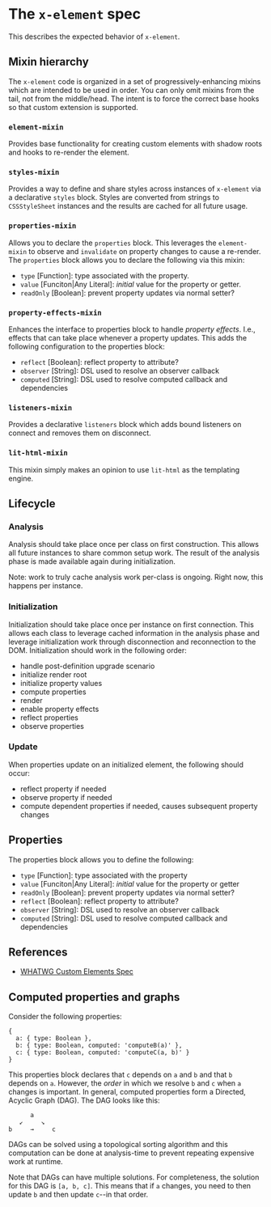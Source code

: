 # The `x-element` spec

This describes the expected behavior of `x-element`.

## Mixin hierarchy

The `x-element` code is organized in a set of progressively-enhancing mixins
which are intended to be used in order. You can only omit mixins from the tail,
not from the middle/head. The intent is to force the correct base hooks so that
custom extension is supported.

### `element-mixin`

Provides base functionality for creating custom elements with shadow roots and
hooks to re-render the element.

### `styles-mixin`

Provides a way to define and share styles across instances of `x-element` via a
declarative `styles` block. Styles are converted from strings to `CSSStyleSheet`
instances and the results are cached for all future usage.

### `properties-mixin`

Allows you to declare the `properties` block. This leverages the `element-mixin`
to observe and `invalidate` on property changes to cause a re-render. The
`properties` block allows you to declare the following via this mixin:

- `type` [Function]: type associated with the property.
- `value` [Funciton|Any Literal]: _initial_ value for the property or getter.
- `readOnly` [Boolean]: prevent property updates via normal setter?

### `property-effects-mixin`

Enhances the interface to properties block to handle _property effects_. I.e.,
effects that can take place whenever a property updates. This adds the following
configuration to the properties block:

- `reflect` [Boolean]: reflect property to attribute?
- `observer` [String]: DSL used to resolve an observer callback
- `computed` [String]: DSL used to resolve computed callback and dependencies

### `listeners-mixin`

Provides a declarative `listeners` block which adds bound listeners on connect
and removes them on disconnect.

### `lit-html-mixin`

This mixin simply makes an opinion to use `lit-html` as the templating engine.

## Lifecycle

### Analysis

Analysis should take place once per class on first construction. This allows all
future instances to share common setup work. The result of the analysis phase is
made available again during initialization.

Note: work to truly cache analysis work per-class is ongoing. Right now, this
happens per instance.

### Initialization

Initialization should take place once per instance on first connection. This
allows each class to leverage cached information in the analysis phase and
leverage initialization work through disconnection and reconnection to the DOM.
Initialization should work in the following order:

- handle post-definition upgrade scenario
- initialize render root
- initialize property values
- compute properties
- render
- enable property effects
- reflect properties
- observe properties

### Update

When properties update on an initialized element, the following should occur:

- reflect property if needed
- observe property if needed
- compute dependent properties if needed, causes subsequent property changes

## Properties

The properties block allows you to define the following:

- `type` [Function]: type associated with the property
- `value` [Funciton|Any Literal]: _initial_ value for the property or getter
- `readOnly` [Boolean]: prevent property updates via normal setter?
- `reflect` [Boolean]: reflect property to attribute?
- `observer` [String]: DSL used to resolve an observer callback
- `computed` [String]: DSL used to resolve computed callback and dependencies

## References

- [WHATWG Custom Elements Spec](https://html.spec.whatwg.org/multipage/custom-elements.html)


## Computed properties and graphs

Consider the following properties:

```
{
  a: { type: Boolean },
  b: { type: Boolean, computed: 'computeB(a)' },
  c: { type: Boolean, computed: 'computeC(a, b)' }
}
```

This properties block declares that `c` depends on `a` and `b` and that `b`
depends on `a`. However, the _order_ in which we resolve `b` and `c` when `a`
changes is important. In general, computed properties form a Directed, Acyclic
Graph (DAG). The DAG looks like this:

```
      a
   ↙     ↘
b     →     c
```

DAGs can be solved using a topological sorting algorithm and this computation
can be done at analysis-time to prevent repeating expensive work at runtime.

Note that DAGs can have multiple solutions. For completeness, the solution for
this DAG is `[a, b, c]`. This means that if `a` changes, you need to then update
`b` and then update `c`--in that order.
